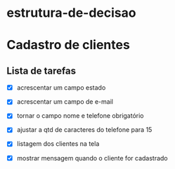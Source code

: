 # estrutura-de-decisao
 
# Cadastro de clientes
## Lista de tarefas
 
- [X] acrescentar um campo estado
- [X] acrescentar um campo de e-mail
- [X] tornar o campo nome e telefone obrigatório
- [X] ajustar a qtd de caracteres do telefone para 15
- [X] listagem dos clientes na tela
- [X] mostrar mensagem quando o cliente for cadastrado 

